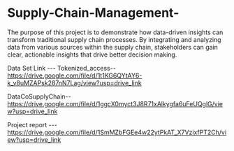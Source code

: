 # Supply-Chain-Management-
The purpose of this project is to demonstrate how data-driven insights can transform traditional supply chain processes. By integrating and analyzing data from various sources within the supply chain, stakeholders can gain clear, actionable insights that drive better decision making. 

Data Set Link --- Tokenized_access--
https://drive.google.com/file/d/1t1KG6QYtAY6-k_v8uMZAPsk287nN7Lag/view?usp=drive_link

DataCoSupplyChain--
https://drive.google.com/file/d/1ggcX0myct3J8R71xAlkygfa6uFeUQglG/view?usp=drive_link

Project report ---
https://drive.google.com/file/d/1SmMZbFGEe4w22ytPkAT_X7VzixfPT2Ch/view?usp=drive_link
